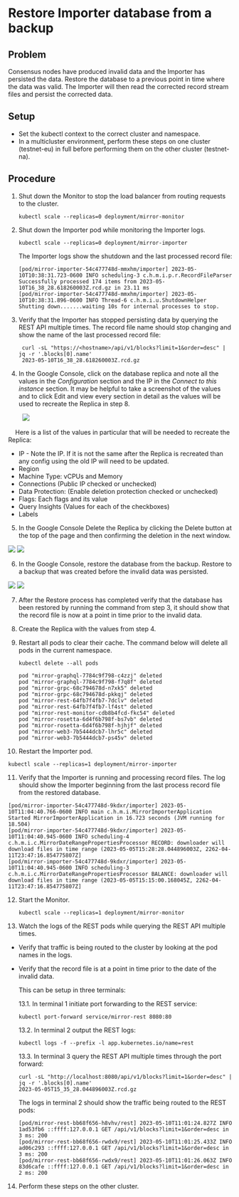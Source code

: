 # Restore Importer database from a backup

## Problem

Consensus nodes have produced invalid data and the Importer has persisted the data. Restore the database to a previous point in time where the data was valid. The Importer will then read the corrected record stream files and persist the corrected data. 

## Setup
* Set the kubectl context to the correct cluster and namespace. 
* In a multicluster environment, perform these steps on one cluster (testnet-eu) in full before performing them on the other cluster (testnet-na).


## Procedure

1. Shut down the Monitor to stop the load balancer from routing requests to the cluster.
    
    ```shell
    kubectl scale --replicas=0 deployment/mirror-monitor
    ```  

2. Shut down the Importer pod while monitoring the Importer logs.

   ```shell
   kubectl scale --replicas=0 deployment/mirror-importer
   ```

   The Importer logs show the shutdown and the last processed record file: 
   ```shell
   [pod/mirror-importer-54c477748d-mmxhm/importer] 2023-05-10T10:38:31.723-0600 INFO scheduling-3 c.h.m.i.p.r.RecordFileParser Successfully processed 174 items from 2023-05-10T16_38_28.618260003Z.rcd.gz in 23.11 ms
   [pod/mirror-importer-54c477748d-mmxhm/importer] 2023-05-10T10:38:31.896-0600 INFO Thread-6 c.h.m.i.u.ShutdownHelper Shutting down.......waiting 10s for internal processes to stop.
   ```

3. Verify that the Importer has stopped persisting data by querying the REST API multiple times. The record file name should stop changing and show the name of the last processed record file:

   ```shell
    curl -sL "https://<hostname>/api/v1/blocks?limit=1&order=desc" | jq -r '.blocks[0].name'
    2023-05-10T16_38_28.618260003Z.rcd.gz
   ``` 
4. In the Google Console, click on the database replica and note all the values in the <i>Configuration</i> section and the IP in the <i>Connect to this instance</i> section. It may be helpful to take a screenshot of the values and to click Edit and view every section in detail as the values will be used to recreate the Replica in step 8. 

&nbsp;&nbsp;&nbsp;&nbsp;&nbsp;&nbsp;&nbsp;&nbsp;[<img src="replicaConfig.png"/>](replicaConfig.png "Google Cloud Replica Config")   

&nbsp;&nbsp;&nbsp;&nbsp;Here is a list of the values in particular that will be needed to recreate the Replica:
- IP - Note the IP. If it is not the same after the Replica is recreated than any config using the old IP will need to be updated.
- Region
- Machine Type: vCPUs and Memory
- Connections (Public IP checked or unchecked)
- Data Protection: (Enable deletion protection checked or unchecked)
- Flags: Each flags and its value
- Query Insights (Values for each of the checkboxes)
- Labels

5. In the Google Console Delete the Replica by clicking the Delete button at the top of the page and then confirming the deletion in the next window.

[<img src="deleteReplica1.png"/>](deleteReplica1.png "Google Cloud Replica Delete part 1")
[<img src="deleteReplica2.png"/>](deleteReplica2.png "Google Cloud Replica Delete part 2")

6. In the Google Console, restore the database from the backup. Restore to a backup that was created before the invalid data was persisted. 

[<img src="backup1.png"/>](backup1.png "Google Cloud Backups")
[<img src="backup2.png"/>](backup2.png "Restore from Backup")

7. After the Restore process has completed verify that the database has been restored by running the command from step 3, it should show that the record file is now at a point in time prior to the invalid data.

8. Create the Replica with the values from step 4. 

9. Restart all pods to clear their cache. The command below will delete all pods in the current namespace.
 
   ```shell
   kubectl delete --all pods
   
   pod "mirror-graphql-7784c9f798-c4zzj" deleted
   pod "mirror-graphql-7784c9f798-f7q8f" deleted
   pod "mirror-grpc-68c794678d-n7xk5" deleted
   pod "mirror-grpc-68c794678d-pkkqj" deleted
   pod "mirror-rest-64fb7f4fb7-7dclv" deleted
   pod "mirror-rest-64fb7f4fb7-lf4st" deleted
   pod "mirror-rest-monitor-cdb8b4fcd-fkc54" deleted
   pod "mirror-rosetta-6d4f6b798f-bs7vb" deleted
   pod "mirror-rosetta-6d4f6b798f-hjhjf" deleted
   pod "mirror-web3-7b5444dcb7-lhr5c" deleted
   pod "mirror-web3-7b5444dcb7-ps45v" deleted
    ```

10. Restart the Importer pod.

   ```shell
   kubectl scale --replicas=1 deployment/mirror-importer
   ```

11. Verify that the Importer is running and processing record files. The log should show the Importer beginning from the last process record file from the restored database.

   ```shell
   [pod/mirror-importer-54c477748d-9kdxr/importer] 2023-05-10T11:04:40.766-0600 INFO main c.h.m.i.MirrorImporterApplication Started MirrorImporterApplication in 16.723 seconds (JVM running for 18.504)
   [pod/mirror-importer-54c477748d-9kdxr/importer] 2023-05-10T11:04:40.945-0600 INFO scheduling-4 c.h.m.i.c.MirrorDateRangePropertiesProcessor RECORD: downloader will download files in time range (2023-05-05T15:28:28.044896003Z, 2262-04-11T23:47:16.854775807Z]
   [pod/mirror-importer-54c477748d-9kdxr/importer] 2023-05-10T11:04:40.945-0600 INFO scheduling-3 c.h.m.i.c.MirrorDateRangePropertiesProcessor BALANCE: downloader will download files in time range (2023-05-05T15:15:00.168045Z, 2262-04-11T23:47:16.854775807Z]
   ```
   
12. Start the Monitor. 

    ```shell
    kubectl scale --replicas=1 deployment/mirror-monitor
    ```

13. Watch the logs of the REST pods while querying the REST API multiple times. 

- Verify that traffic is being routed to the cluster by looking at the pod names in the logs.
- Verify that the record file is at a point in time prior to the date of the invalid data.


   This can be setup in three terminals:

   13.1. In terminal 1 initiate port forwarding to the REST service:
   ```shell
   kubectl port-forward service/mirror-rest 8080:80   
   ```
   13.2. In terminal 2 output the REST logs:
   ```shell
   kubectl logs -f --prefix -l app.kubernetes.io/name=rest
   ```
   13.3. In terminal 3 query the REST API multiple times through the port forward:
   ```shell
   curl -sL "http://localhost:8080/api/v1/blocks?limit=1&order=desc" | jq -r '.blocks[0].name'
   2023-05-05T15_35_28.044896003Z.rcd.gz
   ```

   The logs in terminal 2 should show the traffic being routed to the REST pods: 
   ```shell
   [pod/mirror-rest-bb68f656-h8vhv/rest] 2023-05-10T11:01:24.827Z INFO 1ad53fb6 ::ffff:127.0.0.1 GET /api/v1/blocks?limit=1&order=desc in 3 ms: 200
   [pod/mirror-rest-bb68f656-rwdx9/rest] 2023-05-10T11:01:25.433Z INFO ad06c293 ::ffff:127.0.0.1 GET /api/v1/blocks?limit=1&order=desc in 3 ms: 200
   [pod/mirror-rest-bb68f656-rwdx9/rest] 2023-05-10T11:01:26.063Z INFO 83d6cafe ::ffff:127.0.0.1 GET /api/v1/blocks?limit=1&order=desc in 2 ms: 200
   ```

14. Perform these steps on the other cluster.